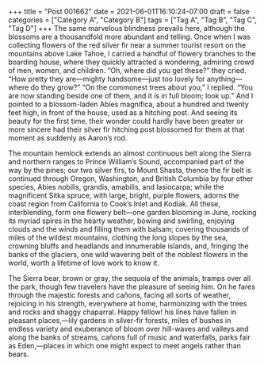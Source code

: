 +++
title = "Post 001662"
date = 2021-06-01T16:10:24-07:00
draft = false
categories = ["Category A", "Category B"]
tags = ["Tag A", "Tag B", "Tag C", "Tag D"]
+++
The same marvelous blindness prevails here, although the blossoms are a thousandfold more abundant and telling. Once when I was collecting flowers of the red silver fir near a summer tourist resort on the mountains above Lake Tahoe, I carried a handful of flowery branches to the boarding house, where they quickly attracted a wondering, admiring crowd of men, women, and children. “Oh, where did you get these?” they cried. “How pretty they are—mighty handsome—just too lovely for anything—where do they grow?” “On the commonest trees about you,” I replied. “You are now standing beside one of them, and it is in full bloom; look up.” And I pointed to a blossom-laden Abies magnifica, about a hundred and twenty feet high, in front of the house, used as a hitching post. And seeing its beauty for the first time, their wonder could hardly have been greater or more sincere had their silver fir hitching post blossomed for them at that moment as suddenly as Aaron’s rod.

The mountain hemlock extends an almost continuous belt along the Sierra and northern ranges to Prince William’s Sound, accompanied part of the way by the pines; our two silver firs, to Mount Shasta, thence the fir belt is continued through Oregon, Washington, and British Columbia by four other species, Abies nobilis, grandis, amabilis, and lasiocarpa; while the magnificent Sitka spruce, with large, bright, purple flowers, adorns the coast region from California to Cook’s Inlet and Kodiak. All these, interblending, form one flowery belt—one garden blooming in June, rocking its myriad spires in the hearty weather, bowing and swirling, enjoying clouds and the winds and filling them with balsam; covering thousands of miles of the wildest mountains, clothing the long slopes by the sea, crowning bluffs and headlands and innumerable islands, and, fringing the banks of the glaciers, one wild wavering belt of the noblest flowers in the world, worth a lifetime of love work to know it.

The Sierra bear, brown or gray, the sequoia of the animals, tramps over all the park, though few travelers have the pleasure of seeing him. On he fares through the majestic forests and cañons, facing all sorts of weather, rejoicing in his strength, everywhere at home, harmonizing with the trees and rocks and shaggy chaparral. Happy fellow! his lines have fallen in pleasant places,—lily gardens in silver-fir forests, miles of bushes in endless variety and exuberance of bloom over hill-waves and valleys and along the banks of streams, cañons full of music and waterfalls, parks fair as Eden,—places in which one might expect to meet angels rather than bears.
